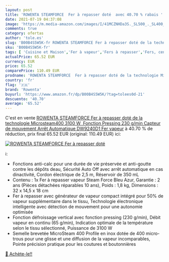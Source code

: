 ```yaml
---
layout: post
title: 'ROWENTA STEAMFORCE  Fer à repasser doté  avec 40.70 % rabais '
date: 2021-07-19 04:37:08
image: 'https://m.media-amazon.com/images/I/41MCZNHDa3S._SL500_._SL400_.jpg'
comments: true
category: ofertas
author: 'tole.es'
slug: 'B00B4S5W5K-fr ROWENTA STEAMFORCE Fer à repasser doté de la technologie...'
sku: 'B00B4S5W5K-fr'
tags: [ 'Cuisine et Maison','Fer à vapeur','Fers à repasser','Fers, centrales vapeur et accessoires','rowenta', ]
actualPrice: 65.52 EUR
currency: EUR
price: 65.52
comparePrice: 110.49 EUR
prodname: 'ROWENTA STEAMFORCE  Fer à repasser doté de la technologie Microsteam400  3100 W  Fonction Pressing 230 g/min  Capteur de mouvement  Arrêt Automatique  DW9240D1 Fer vapeur'
country: 'fr'
flag: '🇫🇷'
brand: 'Rowenta'
buyurl: 'https://www.amazon.fr/dp/B00B4S5W5K/?tag=tolees0d-21'
descuento: '40.70'
average: '65.52'
---
```


C'est en vente [ROWENTA STEAMFORCE  Fer à repasser doté de la technologie Microsteam400  3100 W  Fonction Pressing 230 g/min  Capteur de mouvement  Arrêt Automatique  DW9240D1 Fer vapeur](https://www.amazon.fr/dp/B00B4S5W5K/?tag=tolees0d-21)  à  40.70 % de réduction, prix final  65.52 EUR (original: 110.49 EUR) ici:

[![ROWENTA STEAMFORCE  Fer à repasser doté ](https://m.media-amazon.com/images/I/41MCZNHDa3S._SL500_._SL400_.jpg)](https://www.amazon.fr/dp/B00B4S5W5K/?tag=tolees0d-21)

ℹ️:

- Fonctions anti-calc pour une durée de vie préservée et anti-goutte contre les dépôts deau, Sécurité Auto Off avec arrêt automatique en cas dinactivité, Cordon électrique de 2,5 m, Réservoir de 350 mL
- Contenu : 1x Fer à repasser vapeur Steam Force Bleu Azur, Garantie : 2 ans (Pièces détachées réparables 10 ans), Poids : 1,8 kg, Dimensions : 32 x 14,5 x 18 cm
- Fer à repasser avec générateur de vapeur compact intégré pour 50% de vapeur supplémentaire dans le tissu, Technologie électronique intelligente avec détection de mouvement pour une autonomie optimisée
- Fonction défroissage vertical avec fonction pressing (230 g/min), Débit vapeur en continu (65 g/min), Indication optimale de la température selon le tissu sélectionné, Puissance de 3100 W
- Semelle brevetée MicroSteam 400 Profile en inox dotée de 400 micro-trous pour une glisse et une diffusion de la vapeur incomparables, Pointe précision pratique pour les coutures et boutonnières

[🛒 Achète-le!!](https://www.amazon.fr/dp/B00B4S5W5K/?tag=tolees0d-21)
